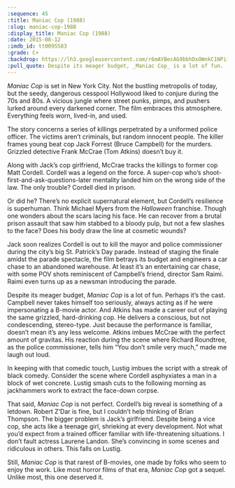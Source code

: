 ```yaml
---
:sequence: 45
:title: Maniac Cop (1988)
:slug: maniac-cop-1988
:display_title: Maniac Cop (1988)
:date: 2015-08-12
:imdb_id: tt0095583
:grade: C+
:backdrop: https://lh3.googleusercontent.com/r6mAYBecAG9bbhDxOWnkC1NPii0VYhG97oHLPTLJogU=w1000-rj
:pull_quote: Despite its meager budget, _Maniac Cop_ is a lot of fun.
---
```


_Maniac Cop_ is set in New York City. Not the bustling metropolis of today, but the seedy, dangerous cesspool Hollywood liked to conjure during the 70s and 80s. A vicious jungle where street punks, pimps, and pushers lurked around every darkened corner. The film embraces this atmosphere. Everything feels worn, lived-in, and used.

The story concerns a series of killings perpetrated by a uniformed police officer. The victims aren’t criminals, but random innocent people. The killer frames young beat cop Jack Forrest (Bruce Campbell) for the murders. Grizzled detective Frank McCrae (Tom Atkins) doesn’t buy it.

Along with Jack’s cop girlfriend, McCrae tracks the killings to former cop Matt Cordell. Cordell was a legend on the force.  A super-cop who’s shoot-first-and-ask-questions-later mentality landed him on the wrong side of the law. The only trouble? Cordell died in prison.

Or did he? There’s no explicit supernatural element, but Cordell’s resilience is superhuman. Think Michael Myers from the _Halloween_ franchise. Though one wonders about the scars lacing his face. He can recover from a brutal prison assault that saw him stabbed to a bloody pulp, but not a few slashes to the face? Does his body draw the line at cosmetic wounds?

Jack soon realizes Cordell is out to kill the mayor and police commissioner during the city’s big St. Patrick’s Day parade. Instead of staging the finale amidst the parade spectacle, the film betrays its budget and engineers a car chase to an abandoned warehouse. At least it’s an entertaining car chase, with some POV shots reminiscent of Campbell’s friend, director Sam Raimi. Raimi even turns up as a newsman introducing the parade.

Despite its meager budget, _Maniac Cop_ is a lot of fun. Perhaps it’s the cast. Campbell never takes himself too seriously, always acting as if he were impersonating a B-movie actor. And Atkins has made a career out of playing the same grizzled, hard-drinking cop. He delivers a conscious, but not condescending, stereo-type. Just because the performance is familiar, doesn’t mean it’s any less welcome. Atkins imbues McCrae with the perfect amount of gravitas.  His reaction during the scene where Richard Roundtree, as the police commissioner, tells him “You don’t smile very much,” made me laugh out loud.

In keeping with that comedic touch, Lustig imbues the script with a streak of black comedy. Consider the scene where Cordell asphyxiates a man in a block of wet concrete. Lustig smash cuts to the following morning as jackhammers work to extract the face-down corpse.

That said, _Maniac Cop_ is not perfect. Cordell’s big reveal is something of a letdown. Robert Z’Dar is fine, but I couldn’t help thinking of Brian Thompson. The bigger problem is Jack’s girlfriend. Despite being a vice cop, she acts like a teenage girl, shrieking at every development. Not what you’d expect from a trained officer familiar with life-threatening situations. I don’t fault actress Laurene Landon. She’s convincing in some scenes and ridiculous in others. This falls on Lustig.

Still, _Maniac Cop_ is that rarest of B-movies, one made by folks who seem to enjoy the work. Like most horror films of that era, _Maniac Cop_ got a sequel. Unlike most, this one deserved it.